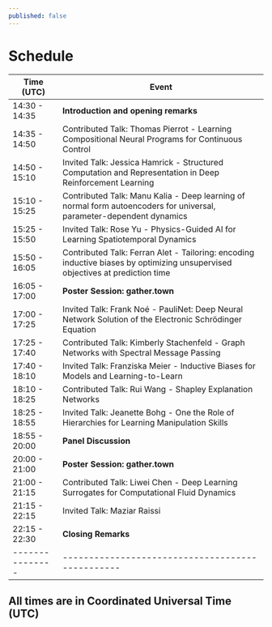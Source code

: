 ```yaml
---
published: false
---
```


<h1 class="h2 text-center pt-3 pb-5">Schedule</h1>

<div class="table-sm table-hover d-flex justify-content-center" markdown="1">

| Time (UTC)    | Event                                          |
|---------------|------------------------------------------------|
| 14:30 - 14:35 | **Introduction and opening remarks** |
| 14:35 - 14:50 | Contributed Talk: Thomas Pierrot - Learning Compositional Neural Programs for Continuous Control |
| 14:50 - 15:10 | Invited Talk: Jessica Hamrick - Structured Computation and Representation in Deep Reinforcement Learning  |
| 15:10 - 15:25 | Contributed Talk: Manu Kalia - Deep learning of normal form autoencoders for universal, parameter-dependent dynamics |
| 15:25 - 15:50 | Invited Talk: Rose Yu - Physics-Guided AI for Learning Spatiotemporal Dynamics |
| 15:50 - 16:05 | Contributed Talk: Ferran Alet - Tailoring: encoding inductive biases by optimizing unsupervised objectives at prediction time |
| 16:05 - 17:00 | **Poster Session: gather.town** |
| 17:00 - 17:25 | Invited Talk: Frank Noé - PauliNet: Deep Neural Network Solution of the Electronic Schrödinger Equation |
| 17:25 - 17:40 | Contributed Talk: Kimberly Stachenfeld - Graph Networks with Spectral Message Passing |
| 17:40 - 18:10 | Invited Talk: Franziska Meier - Inductive Biases for Models and Learning-to-Learn |
| 18:10 - 18:25 | Contributed Talk: Rui Wang - Shapley Explanation Networks |
| 18:25 - 18:55 | Invited Talk: Jeanette Bohg - One the Role of Hierarchies for Learning Manipulation Skills |
| 18:55 - 20:00 | **Panel Discussion** | 
| 20:00 - 21:00 | **Poster Session: gather.town** |
| 21:00 - 21:15 | Contributed Talk: Liwei Chen - Deep Learning Surrogates for Computational Fluid Dynamics |
| 21:15 - 22:15 | Invited Talk: Maziar Raissi |
| 22:15 - 22:30 | **Closing Remarks** |
|---------------|------------------------------------------------|




</div>

<h2 class="h5 text-center pt-3">All times are in Coordinated Universal Time (UTC)</h2>